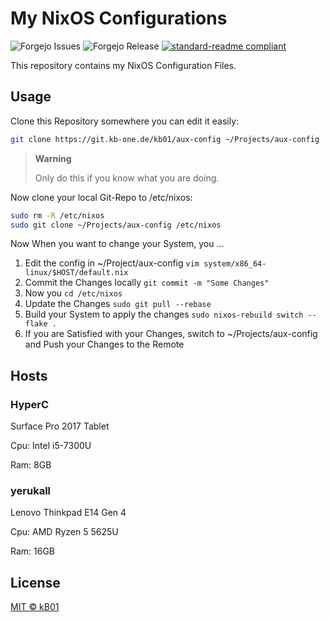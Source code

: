 # My NixOS Configurations

![Forgejo Issues](https://img.shields.io/gitea/issues/open/kb01/nix-config?gitea_url=https%3A%2F%2Fgit.kb-one.de)
![Forgejo Release](https://img.shields.io/gitea/v/release/kb01/nix-config?gitea_url=https%3A%2F%2Fgit.kb-one.de)
[![standard-readme compliant](https://img.shields.io/badge/readme%20style-standard-brightgreen.svg?style=flat-square)](https://github.com/RichardLitt/standard-readme)

This repository contains my NixOS Configuration Files.

## Usage
Clone this Repository somewhere you can edit it easily:
```bash
git clone https://git.kb-one.de/kb01/aux-config ~/Projects/aux-config
```

> **Warning**
>
> Only do this if you know what you are doing.

Now clone your local Git-Repo to /etc/nixos:
```bash
sudo rm -R /etc/nixos
sudo git clone ~/Projects/aux-config /etc/nixos
```

Now When you want to change your System, you ...
1. Edit the config in ~/Project/aux-config `vim system/x86_64-linux/$HOST/default.nix`
2. Commit the Changes locally `git commit -m "Some Changes"`
3. Now you `cd /etc/nixos`
4. Update the Changes `sudo git pull --rebase`
5. Build your System to apply the changes `sudo nixos-rebuild switch --flake .`
6. If you are Satisfied with your Changes, switch to ~/Projects/aux-config and Push your Changes to the Remote

## Hosts

### HyperC
Surface Pro 2017 Tablet

Cpu: Intel i5-7300U

Ram: 8GB

### yerukall
Lenovo Thinkpad E14 Gen 4

Cpu: AMD Ryzen 5 5625U

Ram: 16GB

## License

[MIT © kB01](../LICENSE)
